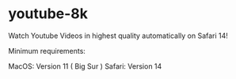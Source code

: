 # youtube-8k
Watch Youtube Videos in highest quality automatically on Safari 14!

Minimum requirements:

MacOS: Version 11 ( Big Sur )
Safari: Version 14
